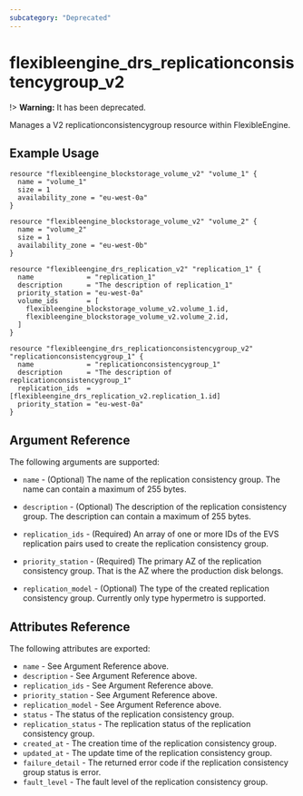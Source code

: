 ```yaml
---
subcategory: "Deprecated"
---
```


# flexibleengine_drs_replicationconsistencygroup_v2

!> **Warning:** It has been deprecated.

Manages a V2 replicationconsistencygroup resource within FlexibleEngine.

## Example Usage

```hcl
resource "flexibleengine_blockstorage_volume_v2" "volume_1" {
  name = "volume_1"
  size = 1
  availability_zone = "eu-west-0a"
}

resource "flexibleengine_blockstorage_volume_v2" "volume_2" {
  name = "volume_2"
  size = 1
  availability_zone = "eu-west-0b"
}

resource "flexibleengine_drs_replication_v2" "replication_1" {
  name             = "replication_1"
  description      = "The description of replication_1"
  priority_station = "eu-west-0a"
  volume_ids       = [
    flexibleengine_blockstorage_volume_v2.volume_1.id,
    flexibleengine_blockstorage_volume_v2.volume_2.id,
  ]
}

resource "flexibleengine_drs_replicationconsistencygroup_v2" "replicationconsistencygroup_1" {
  name             = "replicationconsistencygroup_1"
  description      = "The description of replicationconsistencygroup_1"
  replication_ids  = [flexibleengine_drs_replication_v2.replication_1.id]
  priority_station = "eu-west-0a"
}
```

## Argument Reference

The following arguments are supported:

* `name` - (Optional) The name of the replication consistency group. The name can contain a maximum of 255 bytes.

* `description` - (Optional) The description of the replication consistency group. The description can contain a maximum of 255 bytes.

* `replication_ids` - (Required) An array of one or more IDs of the EVS replication pairs used to create the replication consistency group.

* `priority_station` - (Required) The primary AZ of the replication consistency group. That is the AZ where the production disk belongs.

* `replication_model` - (Optional) The type of the created replication consistency group. Currently only type hypermetro is supported.

## Attributes Reference

The following attributes are exported:

* `name` - See Argument Reference above.
* `description` - See Argument Reference above.
* `replication_ids` - See Argument Reference above.
* `priority_station` - See Argument Reference above.
* `replication_model` - See Argument Reference above.
* `status` - The status of the replication consistency group.
* `replication_status` - The replication status of the replication consistency group.
* `created_at` - The creation time of the replication consistency group.
* `updated_at` - The update time of the replication consistency group.
* `failure_detail` - The returned error code if the replication consistency group status is error.
* `fault_level` - The fault level of the replication consistency group.
